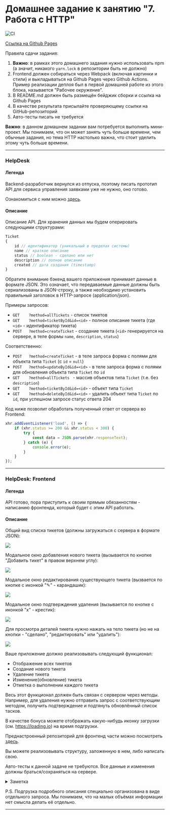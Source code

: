 # Домашнее задание к занятию "7. Работа с HTTP"

![CI](https://github.com/ArtKonX/ahj-homeworks-http-help-desk/actions/workflows/web.yml/badge.svg)

[Ссылка на Github Pages](https://artkonx.github.io/ahj-homeworks-http-help-desk/)

Правила сдачи задания:

1. **Важно**: в рамках этого домашнего задания нужно использовать npm (а значит, никакого `yarn.lock` в репозитории быть не должно)
1. Frontend должен собираться через Webpack (включая картинки и стили) и выкладываться на Github Pages через Github
   Actions. Пример реализации деплоя был в первой домашней работе из этого блока, называется "Рабочее окружение".
1. В README.md должен быть размещён бейджик сборки и ссылка на Github Pages
1. В качестве результата присылайте проверяющему ссылки на GitHub-репозиторий
1. Авто-тесты писать не требуется

**Важно**: в данном домашнем задании вам потребуется выполнить мини-проект. Мы понимаем, что он может занять чуть больше времени, чем
обычные задания, но тема HTTP настолько важна, что стоит уделить этому чуть больше времени.

---

### HelpDesk

#### Легенда

Backend-разработчик вернулся из отпуска, поэтому писать прототип API для сервиса управления заявками уже не нужно, оно
готово.

Ознакомиться с ним можно [здесь](https://github.com/netology-code/ahj-homeworks/tree/AHJ-50/http/helpdesk/backend).

#### Описание

Описание API. Для хранения данных мы будем оперировать следующими структурами:

```javascript
Ticket
{
    id // идентификатор (уникальный в пределах системы)
    name // краткое описание
    status // boolean - сделано или нет
    description // полное описание
    created // дата создания (timestamp)
}
```

Обратите внимание бэкенд вашего приложения принимает данные в формате JSON.
Это означает, что передаваемые данные должны быть сериализованы в JSON-строку, а также необходимо установить правильный
заголовок в HTTP-запросе (application/json).

Примеры запросов:

* `GET    ?method=allTickets`           - список тикетов
* `GET    ?method=ticketById&id=<id>` - полное описание тикета (где `<id>` - идентификатор тикета)
* `POST   ?method=createTicket`         - создание тикета (`<id>` генерируется на сервере, в теле формы `name`,
  `description`, `status`)

Соответственно:

* `POST   ?method=createTicket`         - в теле запроса форма с полями для объекта типа `Ticket` (с `id` = `null`)
* `POST   ?method=updateById&id=<id>` - в теле запроса форма с полями для обновления объекта типа `Ticket` по `id`
* `GET    ?method=allTickets `          - массив объектов типа `Ticket` (т.е. без `description`)
* `GET    ?method=ticketById&id=<id>` - объект типа `Ticket`
* `GET    ?method=deleteById&id=<id>` - удалить объект типа `Ticket` по `id`, при успешном запросе статус ответа 204

Код ниже позволит обработать полученный ответ от сервера во Frontend:

```js
xhr.addEventListener('load', () => {
    if (xhr.status >= 200 && xhr.status < 300) {
        try {
            const data = JSON.parse(xhr.responseText);
        } catch (e) {
            console.error(e);
        }
    }
});
```

---

### HelpDesk: Frontend

#### Легенда

API готово, пора приступить к своим прямым обязанностям - написанию фронтенда, который будет с этим API работать.

#### Описание

Общий вид списка тикетов (должны загружаться с сервера в формате JSON):

![](./pic/helpdesk.png)

Модальное окно добавления нового тикета (вызывается по кнопке "Добавить тикет" в правом верхнем углу):

![](./pic/helpdesk-2.png)

Модальное окно редактирования существующего тикета (вызвается по кнопке с иконкой "✎" - карандашик):

![](./pic/helpdesk-3.png)

Модальное окно подтверждения удаления (вызывается по кнопке с иконкой "x" - крестик):

![](./pic/helpdesk-4.png)

Для просмотра деталей тикета нужно нажать на тело тикета (но не на кнопки - "сделано", "редактировать" или "удалить"):

![](./pic/helpdesk-5.png)

Ваше приложение должно реализовывать следующий функционал:

* Отображение всех тикетов
* Создание нового тикета
* Удаление тикета
* Изменение(обновление) тикета
* Отметка о выполнении каждого тикета

Весь этот функционал должен быть связан с сервером через методы. Например, для удаления нужно отправить запрос с
соответствующим методом, получить подтверждение и подтянуть обновлённый список тасков.

В качестве бонуса можете отображать какую-нибудь иконку загрузки (см. https://loading.io) на время подгрузки.

Преднастроенный репозиторий для фронтенд части можно
посмотреть [здесь](https://github.com/netology-code/ahj-homeworks/tree/AHJ-50/http/helpdesk/frontend).

Вы можете реализовывать структуру, заложенную в нем, либо написать свою.

Авто-тесты к данной задаче не требуются. Все данные и изменения должны браться/сохраняться на сервере.

<details>
<summary>Заметка</summary>

Для получения данных с сервера вы можете
использовать [XMLHttpRequest](https://developer.mozilla.org/ru/docs/Web/API/XMLHttpRequest/Using_XMLHttpRequest)
или [fetch API](https://developer.mozilla.org/ru/docs/Web/API/Fetch_API/Using_Fetch). Мы рекомендуем в fetch, но выбор
остаётся за вами.
</details>

P.S. Подгрузка подробного описания специально организована в виде отдельного запроса. Мы понимаем, что на малых объёмах
информации нет смысла делать её отдельно.

---